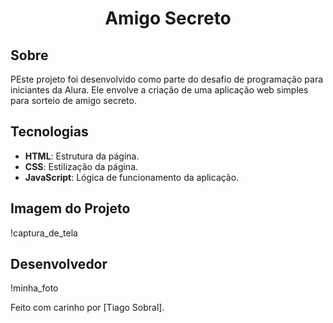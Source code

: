 <h1 align="center"> Amigo Secreto </h1>

<h2>Sobre</h2>
PEste projeto foi desenvolvido como parte do desafio de programação para iniciantes da Alura. Ele envolve a criação de uma aplicação web simples para sorteio de amigo secreto.

## Tecnologias
- **HTML**: Estrutura da página.
- **CSS**: Estilização da página.
- **JavaScript**: Lógica de funcionamento da aplicação.

## Imagem do Projeto
!captura_de_tela

## Desenvolvedor
!minha_foto

Feito com carinho por [Tiago Sobral].
